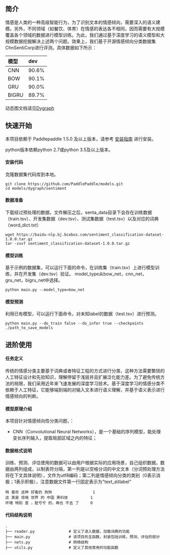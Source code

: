 ## 简介


情感是人类的一种高级智能行为，为了识别文本的情感倾向，需要深入的语义建模。另外，不同领域（如餐饮、体育）在情感的表达各不相同，因而需要有大规模覆盖各个领域的数据进行模型训练。为此，我们通过基于深度学习的语义模型和大规模数据挖掘解决上述两个问题。效果上，我们基于开源情感倾向分类数据集ChnSentiCorp进行评测。具体数据如下所示：

| 模型 | dev |
| :------| :------ |
| CNN | 90.6% |
| BOW | 90.1% |
| GRU | 90.0% |
| BIGRU | 89.7% |


动态图文档请见[Dygraph](https://www.paddlepaddle.org.cn/documentation/docs/zh/develop/user_guides/howto/dygraph/DyGraph.html)


## 快速开始

本项目依赖于 Paddlepaddle 1.5.0 及以上版本，请参考 [安装指南](http://www.paddlepaddle.org/#quick-start) 进行安装。

python版本依赖python 2.7或python 3.5及以上版本。

#### 安装代码

克隆数据集代码库到本地。
```shell
git clone https://github.com/PaddlePaddle/models.git
cd models/dygraph/sentiment
```

#### 数据准备

下载经过预处理的数据，文件解压之后，senta_data目录下会存在训练数据（train.tsv）、开发集数据（dev.tsv）、测试集数据（test.tsv）以及对应的词典（word_dict.txt）
```shell
wget https://baidu-nlp.bj.bcebos.com/sentiment_classification-dataset-1.0.0.tar.gz
tar -zxvf sentiment_classification-dataset-1.0.0.tar.gz
```

#### 模型训练

基于示例的数据集，可以运行下面的命令，在训练集（train.tsv）上进行模型训练，并在开发集（dev.tsv）验证。
model_type从bow_net，cnn_net，gru_net，bigru_net中选择。
```shell
python main.py --model_type=bow_net
```

#### 模型预测

利用已有模型，可以运行下面命令，对未知label的数据（test.tsv）进行预测。
```shell
python main.py --do_train false --do_infer true --checkpoints ./path_to_save_models
```

## 进阶使用

#### 任务定义

传统的情感分类主要基于词典或者特征工程的方式进行分类，这种方法需要繁琐的人工特征设计和先验知识，理解停留于浅层并且扩展泛化能力差。为了避免传统方法的局限，我们采用近年来飞速发展的深度学习技术。基于深度学习的情感分类不依赖于人工特征，它能够端到端的对输入文本进行语义理解，并基于语义表示进行情感倾向的判断。
#### 模型原理介绍

本项目针对情感倾向性分类问题，：

+ CNN（Convolutional Neural Networks），是一个基础的序列模型，能处理变长序列输入，提取局部区域之内的特征；

#### 数据格式说明

训练、预测、评估使用的数据可以由用户根据实际的应用场景，自己组织数据。数据由两列组成，以制表符分隔，第一列是以空格分词的中文文本（分词预处理方法将在下文具体说明），文件为utf8编码；第二列是情感倾向分类的类别（0表示消极；1表示积极），注意数据文件第一行固定表示为"text_a\tlabel"

```text
特 喜欢 这种 好看的 狗狗                  1
这 真是 惊艳 世界 的 中国 黑科技          1
环境 特别 差 ，脏兮兮 的，再也 不去 了     0
```

#### 代码结构说明

```text
.
├── reader.py               # 定义了读入数据，加载词典的功能
├── main.py                 # 该项目的主函数，封装包括训练、预测、评估的部分
├── nets.py                 # 网络结构
├── utils.py                # 定义了其他常用的功能函数
```
